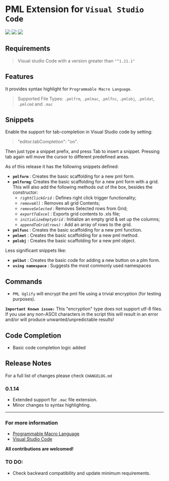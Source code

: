 # PML Extension for `Visual Studio Code`

[<img src="https://vsmarketplacebadge.apphb.com/version/angelincalu.pml.svg?sanitize=true">](https://marketplace.visualstudio.com/items?itemName=angelincalu.pml)
[<img src="https://vsmarketplacebadge.apphb.com/installs/angelincalu.pml.svg?sanitize=true">](https://marketplace.visualstudio.com/items?itemName=angelincalu.pml)
[<img src="https://vsmarketplacebadge.apphb.com/downloads/angelincalu.pml.svg?sanitize=true">](https://marketplace.visualstudio.com/items?itemName=angelincalu.pml)

## Requirements

> Visual studio Code with a version greater than `"^1.21.1"`

## Features

It provides syntax highlight for `Programmable Macro Language`.

> Supported File Types: `.pmlfrm`, `.pmlmac`, `.pmlfnc`, `.pmlobj`, `.pmldat`, `.pmlcmd` and `.mac`

## Snippets

Enable the support for tab-completion in Visual Studio code by setting:

> "editor.tabCompletion": "on".

Then just type a snippet prefix, and press Tab to insert a snippet. Pressing tab again will move the cursor to different predefined areas.

As of this release it has the following snippets defined:

- **`pmlform`** : Creates the basic scaffolding for a new pml form.
- **`pmlformg`**: Creates the basic scaffolding for a new pml form with a grid. This will also add the following methods out of the box, besides the constructor:
  - _`rightClickGrid`_ : Defines right click trigger functionality;
  - _`removeAll`_ : Removes all grid Contents;
  - _`removeSelected`_ : Removes Selected rows from Grid;
  - _`exportToExcel`_ : Exports grid contents to .xls file;
  - _`initializeEmptyGrid`_ : Initialize an empty grid & set up the columns;
  - _`appendToGrid(rows)`_ : Add an array of rows to the grid.
- **`pmlfunc`** : Creates the basic scaffolding for a new pml function.
- **`pmlmet`** : Creates the basic scaffolding for a new pml method.
- **`pmlobj`** : Creates the basic scaffolding for a new pml object.

Less significant snippets like:

- **`pmlbut`** : Creates the basic code for adding a new button on a plm form.
- **`using namespace`** : Suggests the most commonly used namespaces

## Commands

- `PML Uglify` will encrypt the pml file using a trivial encryption (for testing purposes).

**`Important Known issue:`** This "encryption" type does not support utf-8 files. If you use any non-ASCII characters in the script this will result in an error and/or will produce unwanted/unpredictable results!

## Code Completion

- Basic code completion logic added

## Release Notes

For a full list of changes please check `CHANGELOG.md`

### 0.1.14

- Extended support for `.mac` file extension.
- Minor changes to syntax highlighting.

---

### For more information

- [Programmable Macro Language](https://en.wikipedia.org/wiki/Programmable_Macro_Language)
- [Visual Studio Code](https://code.visualstudio.com/)

**All contributions are welcomed!**

### TO DO:

- Check backward compatibility and update minimum requirements.
